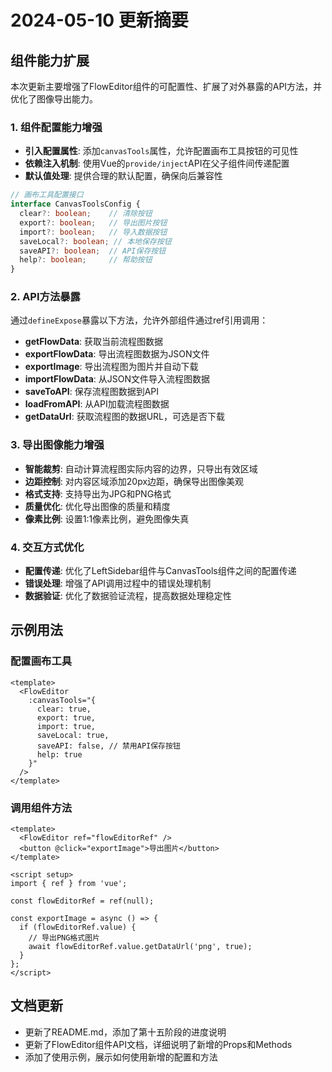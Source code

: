 # 2024-05-10 更新摘要

## 组件能力扩展

本次更新主要增强了FlowEditor组件的可配置性、扩展了对外暴露的API方法，并优化了图像导出能力。

### 1. 组件配置能力增强

- **引入配置属性**: 添加`canvasTools`属性，允许配置画布工具按钮的可见性
- **依赖注入机制**: 使用Vue的`provide/inject`API在父子组件间传递配置
- **默认值处理**: 提供合理的默认配置，确保向后兼容性

```typescript
// 画布工具配置接口
interface CanvasToolsConfig {
  clear?: boolean;    // 清除按钮
  export?: boolean;   // 导出图片按钮
  import?: boolean;   // 导入数据按钮
  saveLocal?: boolean; // 本地保存按钮
  saveAPI?: boolean;  // API保存按钮
  help?: boolean;     // 帮助按钮
}
```

### 2. API方法暴露

通过`defineExpose`暴露以下方法，允许外部组件通过ref引用调用：

- **getFlowData**: 获取当前流程图数据
- **exportFlowData**: 导出流程图数据为JSON文件
- **exportImage**: 导出流程图为图片并自动下载
- **importFlowData**: 从JSON文件导入流程图数据
- **saveToAPI**: 保存流程图数据到API
- **loadFromAPI**: 从API加载流程图数据
- **getDataUrl**: 获取流程图的数据URL，可选是否下载

### 3. 导出图像能力增强

- **智能裁剪**: 自动计算流程图实际内容的边界，只导出有效区域
- **边距控制**: 对内容区域添加20px边距，确保导出图像美观
- **格式支持**: 支持导出为JPG和PNG格式
- **质量优化**: 优化导出图像的质量和精度
- **像素比例**: 设置1:1像素比例，避免图像失真

### 4. 交互方式优化

- **配置传递**: 优化了LeftSidebar组件与CanvasTools组件之间的配置传递
- **错误处理**: 增强了API调用过程中的错误处理机制
- **数据验证**: 优化了数据验证流程，提高数据处理稳定性

## 示例用法

### 配置画布工具

```vue
<template>
  <FlowEditor 
    :canvasTools="{
      clear: true,
      export: true,
      import: true,
      saveLocal: true,
      saveAPI: false, // 禁用API保存按钮
      help: true
    }" 
  />
</template>
```

### 调用组件方法

```vue
<template>
  <FlowEditor ref="flowEditorRef" />
  <button @click="exportImage">导出图片</button>
</template>

<script setup>
import { ref } from 'vue';

const flowEditorRef = ref(null);

const exportImage = async () => {
  if (flowEditorRef.value) {
    // 导出PNG格式图片
    await flowEditorRef.value.getDataUrl('png', true);
  }
};
</script>
```

## 文档更新

- 更新了README.md，添加了第十五阶段的进度说明
- 更新了FlowEditor组件API文档，详细说明了新增的Props和Methods
- 添加了使用示例，展示如何使用新增的配置和方法 